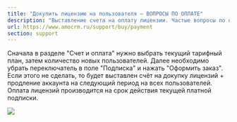 ```yaml
---
title: "Докупить лицензию на пользователя — ВОПРОСЫ ПО ОПЛАТЕ"
description: "Выставление счета на оплату лицензии. Частые вопросы по оплате и ответы"
url: https://www.amocrm.ru/support/buy/payment
section: support
---
```


Сначала в разделе "Счет и оплата" нужно выбрать текущий тарифный план, затем количество новых пользователей. Далее
необходимо убрать переключатель в поле "Подписка" и нажать "Оформить заказ". Если этого не сделать, то будет
выставлен счёт на докупку лицензий + продление аккаунта на следующий период на всех пользователей. Оплата лицензий
производится на срок действия текущей платной подписки.

![](/uploads/2024/01/payment_1_1.png)